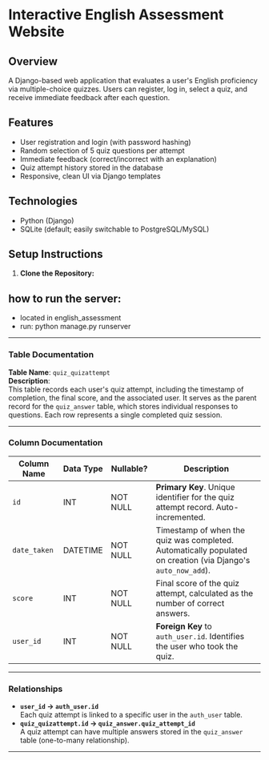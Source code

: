 # Interactive English Assessment Website

## Overview
A Django-based web application that evaluates a user's English proficiency via multiple-choice quizzes. Users can register, log in, select a quiz, and receive immediate feedback after each question.

## Features
- User registration and login (with password hashing)
- Random selection of 5 quiz questions per attempt
- Immediate feedback (correct/incorrect with an explanation)
- Quiz attempt history stored in the database
- Responsive, clean UI via Django templates

## Technologies
- Python (Django)
- SQLite (default; easily switchable to PostgreSQL/MySQL)

## Setup Instructions
1. **Clone the Repository:**

## how to run the server:
- located in english_assessment
- run: python manage.py runserver

---

### Table Documentation  
**Table Name**: `quiz_quizattempt`  
**Description**:  
This table records each user's quiz attempt, including the timestamp of completion, the final score, and the associated user. It serves as the parent record for the `quiz_answer` table, which stores individual responses to questions. Each row represents a single completed quiz session.  

---

### Column Documentation  
| Column Name   | Data Type | Nullable? | Description |  
|---------------|-----------|-----------|-------------|  
| `id`          | INT       | NOT NULL  | **Primary Key**. Unique identifier for the quiz attempt record. Auto-incremented. |  
| `date_taken`  | DATETIME  | NOT NULL  | Timestamp of when the quiz was completed. Automatically populated on creation (via Django's `auto_now_add`). |  
| `score`       | INT       | NOT NULL  | Final score of the quiz attempt, calculated as the number of correct answers. |  
| `user_id`     | INT       | NOT NULL  | **Foreign Key** to `auth_user.id`. Identifies the user who took the quiz. |  

---

### Relationships  
- **`user_id` → `auth_user.id`**  
  Each quiz attempt is linked to a specific user in the `auth_user` table.  
- **`quiz_quizattempt.id` → `quiz_answer.quiz_attempt_id`**  
  A quiz attempt can have multiple answers stored in the `quiz_answer` table (one-to-many relationship).  

---